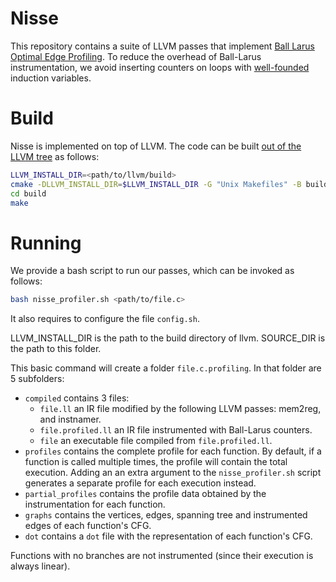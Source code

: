 # Nisse
This repository contains a suite of LLVM passes that implement [Ball Larus Optimal Edge Profiling](https://dl.acm.org/doi/10.1145/183432.183527).
To reduce the overhead of Ball-Larus instrumentation, we avoid inserting counters on loops with [well-founded](https://en.wikipedia.org/wiki/Well-founded_relation) induction variables.

# Build
Nisse is implemented on top of LLVM.
The code can be built [out of the LLVM tree](https://github.com/banach-space/llvm-tutor#helloworld-your-first-pass) as follows:

```bash
LLVM_INSTALL_DIR=<path/to/llvm/build>
cmake -DLLVM_INSTALL_DIR=$LLVM_INSTALL_DIR -G "Unix Makefiles" -B build/ .
cd build
make
```

# Running
We provide a bash script to run our passes, which can be invoked as follows:

```bash
bash nisse_profiler.sh <path/to/file.c>
```

It also requires to configure the file `config.sh`.

LLVM_INSTALL_DIR is the path to the build directory of llvm.
SOURCE_DIR is the path to this folder.

This basic command will create a folder `file.c.profiling`.
In that folder are 5 subfolders:
* `compiled` contains 3 files:
  *  `file.ll` an IR file modified by the following LLVM passes: mem2reg, and instnamer.
  *  `file.profiled.ll` an IR file instrumented with Ball-Larus counters.
  *  `file` an executable file compiled from `file.profiled.ll`.
* `profiles` contains the complete profile for each function. By default, if a function is called multiple times, the profile will contain the total execution. Adding an an extra argument to the `nisse_profiler.sh` script generates a separate profile for each execution instead.
* `partial_profiles` contains the profile data obtained by the instrumentation for each function.
* `graphs` contains the vertices, edges, spanning tree and instrumented edges of each function's CFG.
* `dot` contains a `dot` file with the representation of each function's CFG.

Functions with no branches are not instrumented (since their execution is always linear).
